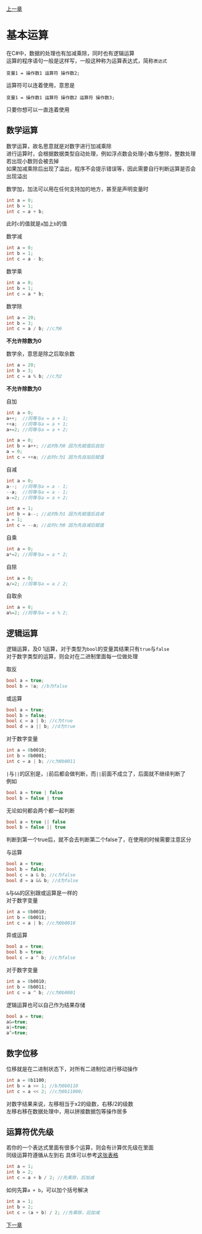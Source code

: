 [上一章](./page4.md)

# 基本运算

在C#中，数据的处理也有加减乘除，同时也有逻辑运算  
运算的程序语句一般是这样写，一般这种称为运算表达式，简称`表达式`
```
变量1 = 操作数1 运算符 操作数2;
```
运算符可以连着使用，意思是
```
变量1 = 操作数1 运算符 操作数2 运算符 操作数3;
```
只要你想可以一直连着使用

## 数学运算

数学运算，故名思意就是对数字进行加减乘除  
进行运算时，会根据数据类型自动处理，例如浮点数会处理小数与整除，整数处理若出现小数则会被去掉  
如果加减乘除后出现了溢出，程序不会提示错误等，因此需要自行判断运算是否会出现溢出  

数学加，加法可以用在任何支持加的地方，甚至是声明变量时
```C#
int a = 0;
int b = 1;
int c = a + b;
```
此时`c`的值就是`a`加上`b`的值

数学减
```C#
int a = 0;
int b = 1;
int c = a - b;
```

数学乘
```C#
int a = 0;
int b = 1;
int c = a * b;
```

数学除
```C#
int a = 20;
int b = 3;
int c = a / b; //c为6
```
**不允许除数为0**

数学余，意思是除之后取余数
```C#
int a = 20;
int b = 3;
int c = a % b; //c为2
```
**不允许除数为0**

自加
```C#
int a = 0;
a++;  //同等与a = a + 1;
++a;  //同等与a = a + 1;
a+=2; //同等与a = a + 2;
```

```C#
int a = 0;
int b = a++; //此时b为0 因为先赋值后自加
a = 0;
int c = ++a; //此时c为1 因为先自加后赋值
```

自减
```C#
int a = 0;
a--;  //同等与a = a - 1;
--a;  //同等与a = a - 1;
a-=2; //同等与a = a + 2;
```

```C#
int a = 1;
int b = a--; //此时b为1 因为先赋值后自减
a = 1;
int c = --a; //此时c为0 因为先自减后赋值
```

自乘
```C#
int a = 0;
a*=2; //同等与a = a * 2;
```

自除
```C#
int a = 0;
a/=2; //同等与a = a / 2;
```

自取余
```C#
int a = 0;
a%=2; //同等与a = a % 2;
```

## 逻辑运算

逻辑运算，及0 1运算，对于类型为`bool`的变量其结果只有`true`与`false`  
对于数字类型的运算，则会对在二进制里面每一位做处理  

取反
```C#
bool a = true;
bool b = !a; //b为false
```

或运算
```C#
bool a = true;
bool b = false; 
bool c = a | b; //c为true
bool d = a || b; //d为true
```
对于数字变量
```C#
int a = 0b0010;
int b = 0b0001;
int c = a | b; //c为0b0011
```
`|`与`||`的区别是，`|`前后都会做判断，而`||`前面不成立了，后面就不继续判断了  
例如
```C#
bool a = true | false
bool b = false | true
```
无论如何都会两个都一起判断  
```C#
bool a = true || false
bool b = false || true
```
判断到第一个true后，就不会去判断第二个false了，在使用的时候需要注意区分

与运算
```C#
bool a = true;
bool b = false; 
bool c = a & b; //c为false
bool d = a && b; //d为false
```
`&`与`&&`的区别跟或运算是一样的  
对于数字变量
```C#
int a = 0b0010;
int b = 0b0011;
int c = a | b; //c为0b0010
```

异或运算
```C#
bool a = true;
bool b = true; 
bool c = a ^ b; //c为false
```
对于数字变量
```C#
int a = 0b0010;
int b = 0b0011;
int c = a ^ b; //c为0b0001
```

逻辑运算也可以自己作为结果存储
```C#
bool a = true;
a&=true;
a|=true;
a^=true;
```

## 数字位移

位移就是在二进制状态下，对所有二进制位进行移动操作  
```C#
int a = 0b1100;
int b = a >> 1; //b为0b0110
int c = a << 2; //c为0b11000;
```
对数字结果来说，左移相当于x2的级数，右移/2的级数  
左移右移在数据处理中，用以拼接数据包等操作居多  

## 运算符优先级

若你的一个表达式里面有很多个运算，则会有计算优先级在里面  
同级运算符遵循从左到右
具体可以参考[这张表格](https://learn.microsoft.com/zh-cn/dotnet/csharp/language-reference/operators/#operator-precedence)  

```C#
int a = 1;
int b = 2;
int c = a + b / 2; //先乘除，后加减
```
如何先算`a + b`，可以加个括号解决
```C#
int a = 1;
int b = 2;
int c = (a + b) / 2; //先乘除，后加减
```

[下一章](./page6.md)